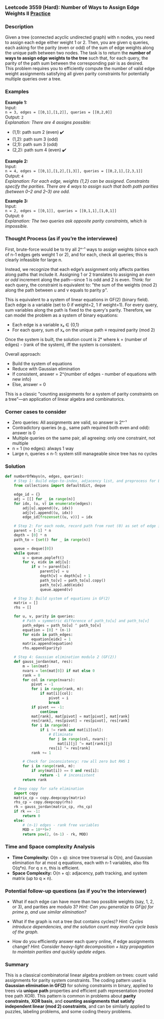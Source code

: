 ### Leetcode 3559 (Hard): Number of Ways to Assign Edge Weights II [Practice](https://leetcode.com/problems/number-of-ways-to-assign-edge-weights-ii)

### Description  
Given a tree (connected acyclic undirected graph) with n nodes, you need to assign each edge either weight 1 or 2. Then, you are given q queries, each asking for the parity (even or odd) of the sum of edge weights along the unique path between two nodes. The task is to return the **number of ways to assign edge weights to the tree** such that, for each query, the parity of the path sum between the corresponding pair is as desired.  
This problem requires you to efficiently compute the number of valid edge weight assignments satisfying all given parity constraints for potentially multiple queries over a tree.

### Examples  

**Example 1:**  
Input:  
`n = 3, edges = [[0,1],[1,2]], queries = [[0,2,0]]`  
Output: `2`  
*Explanation: There are 4 assigns possible:*
- (1,1): path sum 2 (even) ✔️
- (1,2): path sum 3 (odd)
- (2,1): path sum 3 (odd)
- (2,2): path sum 4 (even) ✔️

**Example 2:**  
Input:  
`n = 4, edges = [[0,1],[1,2],[1,3]], queries = [[0,2,1],[2,3,1]]`  
Output: `4`  
*Explanation: For each edge, weights {1,2} can be assigned. Constraints specify the parities. There are 4 ways to assign such that both path parities (between 0–2 and 2–3) are odd.*

**Example 3:**  
Input:  
`n = 2, edges = [[0,1]], queries = [[0,1,1],[1,0,1]]`  
Output: `0`  
*Explanation: The two queries ask opposite parity constraints, which is impossible.*

### Thought Process (as if you’re the interviewee)  

First, brute-force would be to try all 2ⁿ⁻¹ ways to assign weights (since each of n-1 edges gets weight 1 or 2), and for each, check all queries; this is clearly infeasible for large n.

Instead, we recognize that each edge’s assignment only affects parities along paths that include it. Assigning 1 or 2 translates to assigning an *even* or *odd* increment along the path—since 1 is odd and 2 is even. Think: for each query, the constraint is equivalent to: "the sum of the weights (mod 2) along the path between u and v equals to parity p".

This is equivalent to a system of linear equations in GF(2) (binary field). Each edge is a variable (set to 0 if weight=2, 1 if weight=1). For every query, sum variables along the path is fixed to the query's parity. Therefore, we can model the problem as a system of binary equations:
- Each edge is a variable xₑ ∈ {0,1}
- For each query, sum of xₑ on the unique path ≡ required parity (mod 2)

Once the system is built, the solution count is 2ᵏ where k = (number of edges) - (rank of the system), iff the system is consistent.

Overall approach: 
- Build the system of equations
- Reduce with Gaussian elimination
- If consistent, answer = 2^{number of edges - number of equations with new info}
- Else, answer = 0

This is a classic "counting assignments for a system of parity constraints on a tree"—an application of linear algebra and combinatorics.

### Corner cases to consider  
- Zero queries: All assignments are valid, so answer is 2ⁿ⁻¹
- Contradictory queries (e.g., same path required both even and odd): answer is 0
- Multiple queries on the same pair, all agreeing: only one constraint, not multiple
- n = 1 (no edges): always 1 way
- Large n, queries ≤ n-1: system still manageable since tree has no cycles

### Solution

```python
def numberOfWays(n, edges, queries):
    # Step 1: Build edge-to-index, adjacency list, and preprocess for LCA/path queries
    from collections import defaultdict, deque

    edge_id = {}
    adj = [[] for _ in range(n)]
    for idx, (u, v) in enumerate(edges):
        adj[u].append((v, idx))
        adj[v].append((u, idx))
        edge_id[frozenset((u, v))] = idx

    # Step 2: For each node, record path from root (0) as set of edge indices
    parent = [-1] * n
    depth = [0] * n
    path_to = [set() for _ in range(n)]

    queue = deque([0])
    while queue:
        u = queue.popleft()
        for v, eidx in adj[u]:
            if v != parent[u]:
                parent[v] = u
                depth[v] = depth[u] + 1
                path_to[v] = path_to[u].copy()
                path_to[v].add(eidx)
                queue.append(v)

    # Step 3: Build system of equations in GF(2)
    matrix = []
    rhs = []

    for u, v, parity in queries:
        # Path = symmetric difference of path_to[u] and path_to[v]
        path_edges = path_to[u] ^ path_to[v]
        equation = [0] * (n-1)
        for eidx in path_edges:
            equation[eidx] = 1
        matrix.append(equation)
        rhs.append(parity)

    # Step 4: Gaussian elimination modulo 2 (GF(2))
    def gauss_jordan(mat, res):
        m = len(mat)
        nvars = len(mat[0]) if mat else 0
        rank = 0
        for col in range(nvars):
            pivot = -1
            for i in range(rank, m):
                if mat[i][col]:
                    pivot = i
                    break
            if pivot == -1:
                continue
            mat[rank], mat[pivot] = mat[pivot], mat[rank]
            res[rank], res[pivot] = res[pivot], res[rank]
            for i in range(m):
                if i != rank and mat[i][col]:
                    # Eliminate
                    for j in range(col, nvars):
                        mat[i][j] ^= mat[rank][j]
                    res[i] ^= res[rank]
            rank += 1

        # Check for inconsistency: row all zero but RHS 1
        for i in range(rank, m):
            if any(mat[i]) == 0 and res[i]:
                return -1  # inconsistent
        return rank

    # Deep copy for safe elimination
    import copy
    matrix_cp = copy.deepcopy(matrix)
    rhs_cp = copy.deepcopy(rhs)
    rk = gauss_jordan(matrix_cp, rhs_cp)
    if rk == -1:
        return 0
    else:
        # (n-1) edges - rank free variables
        MOD = 10**9+7
        return pow(2, (n-1) - rk, MOD)
```

### Time and Space complexity Analysis  

- **Time Complexity:** O(n + q): since tree traversal is O(n), and Gaussian elimination for at most q equations, each with n-1 variables, also fits O(q\*n). For q ≤ n, this is efficient.
- **Space Complexity:** O(n + q): adjacency, path tracking, and system matrix (up to q × n).

### Potential follow-up questions (as if you’re the interviewer)  

- What if each edge can have more than two possible weights (say, 1, 2, or 3), and parities are modulo 3?
  *Hint: Can you generalize to GF(p) for prime p, and use similar elimination?*
  
- What if the graph is not a tree (but contains cycles)?
  *Hint: Cycles introduce dependencies, and the solution count may involve cycle basis of the graph.*
  
- How do you efficiently answer each query online, if edge assignments change?
  *Hint: Consider heavy-light decomposition + lazy propagation to maintain parities and quickly update edges.*

### Summary
This is a classical combinatorial linear algebra problem on trees: count valid assignments for parity system constraints. The coding pattern used is **Gaussian elimination in GF(2)** for solving constraints in binary, applied to trees via **unique path** properties and efficient path representation (rooted tree path XOR). This pattern is common in problems about **parity constraints**, **XOR basis**, and **counting assignments that satisfy independent linear (mod 2) constraints**, and can be similarly applied to puzzles, labeling problems, and some coding theory problems.